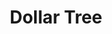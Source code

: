 ---
title: "Dollar Tree"
url: /north-miami-beach/dollar-tree-north-miami-beach-boulevard/
shop: variety store
---